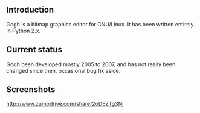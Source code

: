 ## Introduction ##

Gogh is a bitmap graphics editor for GNU/Linux. It has been written entirely in Python 2.x.

## Current status ##

Gogh been developed mostly 2005 to 2007, and has not really been changed since then, occasional bug fix aside.

## Screenshots ##

http://www.zumodrive.com/share/2oDEZTg3Nj